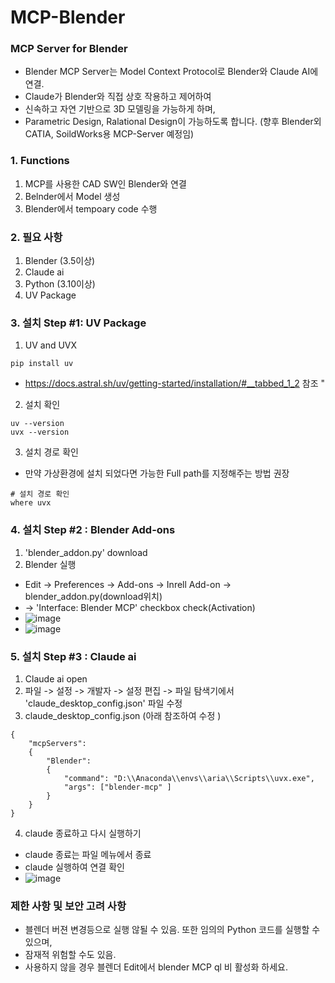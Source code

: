 # MCP-Blender 

### MCP Server for Blender 
- Blender MCP Server는 Model Context Protocol로 Blender와 Claude AI에 연결.
- Claude가 Blender와 직접 상호 작용하고 제어하여
- 신속하고 자연 기반으로 3D 모델링을 가능하게 하며,
- Parametric Design, Ralational Design이 가능하도록 합니다.
  (향후 Blender외 CATIA, SoildWorks용 MCP-Server 예정임)

### 1. Functions 
1) MCP를 사용한 CAD SW인 Blender와 연결
2) Belnder에서 Model 생성
3) Blender에서 tempoary code 수행

### 2. 필요 사항 
1) Blender (3.5이상)
2) Claude ai 
3) Python (3.10이상) 
4) UV Package 

### 3. 설치 Step #1: UV Package   
1) UV and UVX
``` text
pip install uv 
```
- https://docs.astral.sh/uv/getting-started/installation/#__tabbed_1_2 참조
"
2) 설치 확인
```shell
uv --version
uvx --version 
```

3) 설치 경로 확인
- 만약 가상환경에 설치 되었다면 가능한 Full path를 지정해주는 방법 권장
```shell
# 설치 경로 확인 
where uvx 
```

### 4. 설치 Step #2 : Blender Add-ons 
1) 'blender_addon.py' download
2) Blender 실행 
- Edit -> Preferences -> Add-ons -> Inrell Add-on -> blender_addon.py(download위치)
- -> 'Interface: Blender MCP' checkbox check(Activation)
- ![image](https://github.com/user-attachments/assets/6ea56892-d70b-4bfa-a5a4-fb243e898353)
- ![image](https://github.com/user-attachments/assets/7f758322-5864-47c4-809b-00c4695512aa)


### 5. 설치 Step #3 : Claude ai 
1) Claude ai open
2) 파일 -> 설정 -> 개발자 -> 설정 편집 -> 파일 탐색기에서 'claude_desktop_config.json' 파일 수정
3) claude_desktop_config.json (아래 참조하여 수정 )
```script
{
    "mcpServers":
    {
        "Blender":
        {
            "command": "D:\\Anaconda\\envs\\aria\\Scripts\\uvx.exe",
            "args": ["blender-mcp" ]
        }
    }
}
```

4) claude 종료하고 다시 실행하기
- claude 종료는 파일 메뉴에서 종료
- claude 실행하여 연결 확인
- ![image](https://github.com/user-attachments/assets/2fc7750d-9bc7-4c25-9d73-9bcd399b78b6)

###  제한 사항 및 보안 고려 사항
- 블렌더 버젼 변경등으로 실행 않될 수 있음. 또한 임의의 Python 코드를 실행할 수 있으며,
- 잠재적 위험할 수도 있음.
- 사용하지 않을 경우 블렌더 Edit에서 blender MCP ql 비 활성화 하세요.
